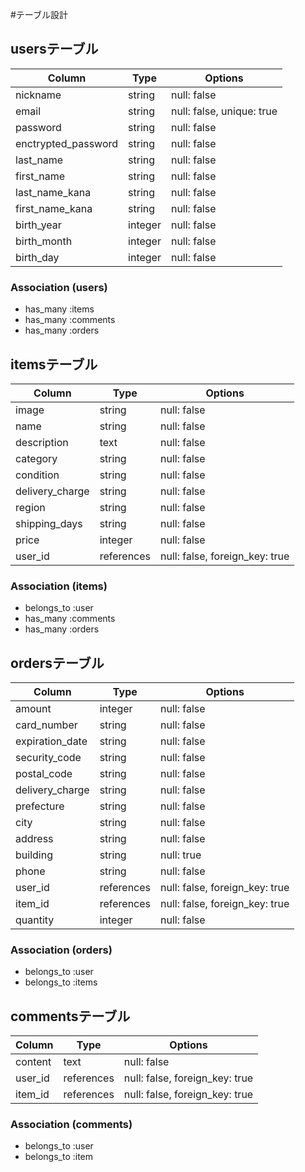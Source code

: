 #テーブル設計

## usersテーブル

| Column              | Type        | Options                     |
| ------------------- | ----------- | --------------------------- |
| nickname            | string      | null: false                 |
| email               | string      | null: false, unique: true   |
| password            | string      | null: false                 |
| enctrypted_password | string      | null: false                 |
| last_name           | string      | null: false                 |
| first_name          | string      | null: false                 |
| last_name_kana      | string      | null: false                 |
| first_name_kana     | string      | null: false                 |
| birth_year          | integer     | null: false                 |
| birth_month         | integer     | null: false                 |
| birth_day           | integer     | null: false                 |

### Association (users)
- has_many :items
- has_many :comments
- has_many :orders


## itemsテーブル

| Column              | Type        | Options                           |
| ------------------- | ----------- | --------------------------------- |
| image               | string      | null: false                       |
| name                | string      | null: false                       |
| description         | text        | null: false                       |
| category            | string      | null: false                       |
| condition           | string      | null: false                       |
| delivery_charge     | string      | null: false                       |
| region              | string      | null: false                       |
| shipping_days       | string      | null: false                       |
| price               | integer     | null: false                       |
| user_id             | references  | null: false, foreign_key: true    |

### Association (items)
- belongs_to :user
- has_many :comments
- has_many :orders


## ordersテーブル

| Column              | Type        | Options                           |
| ------------------- | ----------- | --------------------------------- |
| amount              | integer     | null: false                       |
| card_number         | string      | null: false                       |
| expiration_date     | string      | null: false                       |
| security_code       | string      | null: false                       |
| postal_code         | string      | null: false                       |
| delivery_charge     | string      | null: false                       |
| prefecture          | string      | null: false                       |
| city                | string      | null: false                       |
| address             | string      | null: false                       |
| building            | string      | null: true                        |
| phone               | string      | null: false                       |
| user_id             | references  | null: false, foreign_key: true    |
| item_id             | references  | null: false, foreign_key: true    |
| quantity            | integer     | null: false                       |

### Association (orders)
- belongs_to :user
- belongs_to :items


## commentsテーブル

| Column              | Type        | Options                           |
| ------------------- | ----------- | --------------------------------- |
| content             | text        | null: false                       |
| user_id             | references  | null: false, foreign_key: true    |
| item_id             | references  | null: false, foreign_key: true    |

### Association (comments)
- belongs_to :user
- belongs_to :item